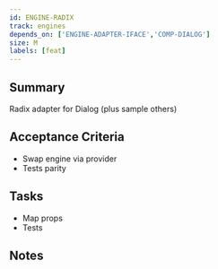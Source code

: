 ```yaml
---
id: ENGINE-RADIX
track: engines
depends_on: ['ENGINE-ADAPTER-IFACE','COMP-DIALOG']
size: M
labels: [feat]
---
```


## Summary
Radix adapter for Dialog (plus sample others)

## Acceptance Criteria
- Swap engine via provider
- Tests parity

## Tasks
- Map props
- Tests

## Notes

